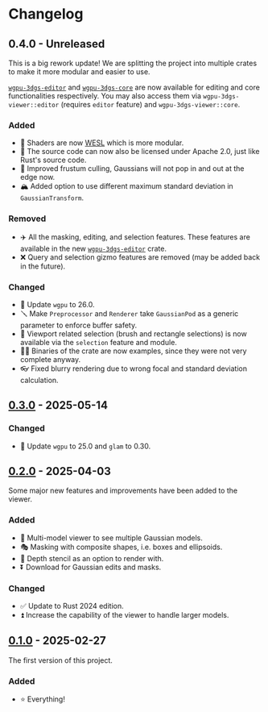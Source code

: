 # Changelog

## 0.4.0 - Unreleased

This is a big rework update! We are splitting the project into multiple crates to make it more modular and easier to use.

[`wgpu-3dgs-editor`](https://github.com/LioQing/wgpu-3dgs-editor) and [`wgpu-3dgs-core`](https://github.com/LioQing/wgpu-3dgs-core) are now available for editing and core functionalities respectively. You may also access them via `wgpu-3dgs-viewer::editor` (requires `editor` feature) and `wgpu-3dgs-viewer::core`.

### Added

- 🔦 Shaders are now [WESL](https://wesl-lang.dev/) which is more modular.
- 📜 The source code can now also be licensed under Apache 2.0, just like Rust's source code.
- 🔪 Improved frustum culling, Gaussians will not pop in and out at the edge now.
- 🏔️ Added option to use different maximum standard deviation in `GaussianTransform`.

### Removed

- ✈️ All the masking, editing, and selection features. These features are available in the new [`wgpu-3dgs-editor`](https://github.com/LioQing/wgpu-3dgs-editor) crate.
- ❌ Query and selection gizmo features are removed (may be added back in the future).

### Changed

- 🔄 Update `wgpu` to 26.0.
- 🪛 Make `Preprocessor` and `Renderer` take `GaussianPod` as a generic parameter to enforce buffer safety.
- 🫥 Viewport related selection (brush and rectangle selections) is now available via the `selection` feature and module.
- 🏃‍➡️ Binaries of the crate are now examples, since they were not very complete anyway.
- 👓 Fixed blurry rendering due to wrong focal and standard deviation calculation.

## [0.3.0](https://crates.io/crates/wgpu-3dgs-viewer/0.3.0) - 2025-05-14

### Changed

- 🔄 Update `wgpu` to 25.0 and `glam` to 0.30.

## [0.2.0](https://crates.io/crates/wgpu-3dgs-viewer/0.2.0) - 2025-04-03

Some major new features and improvements have been added to the viewer.

### Added

- 🔢 Multi-model viewer to see multiple Gaussian models.
- 🎭 Masking with composite shapes, i.e. boxes and ellipsoids.
- 🎥 Depth stencil as an option to render with.
- ⏬ Download for Gaussian edits and masks.

### Changed

- ✅ Update to Rust 2024 edition.
- ⏫ Increase the capability of the viewer to handle larger models.

## [0.1.0](https://crates.io/crates/wgpu-3dgs-viewer/0.1.0) - 2025-02-27

The first version of this project.

### Added

- ⭐ Everything!
